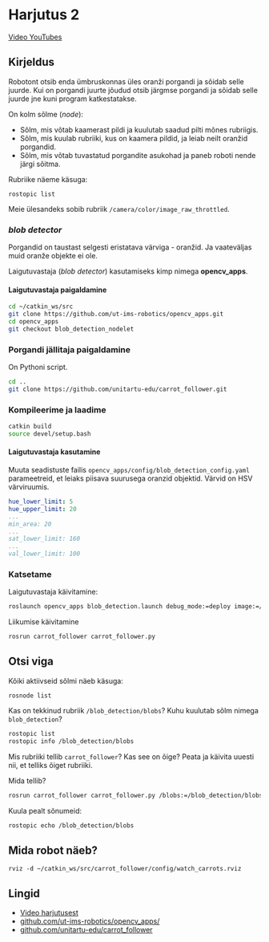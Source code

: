 # Harjutus 2

[Video YouTubes](https://www.youtube.com/watch?v=-cgAYG6rszs)

## Kirjeldus

Robotont otsib enda ümbruskonnas üles oranži porgandi ja sõidab selle juurde. Kui on porgandi juurte jõudud otsib järgmse porgandi ja sõidab selle juurde jne kuni program katkestatakse.

On kolm sõlme (_node_):

- Sõlm, mis võtab kaamerast pildi ja kuulutab saadud pilti mõnes rubriigis.
- Sõlm, mis kuulab rubriiki, kus on kaamera pildid, ja leiab neilt oranžid porgandid.
- Sõlm, mis võtab tuvastatud porgandite asukohad ja paneb roboti nende järgi sõitma.

Rubriike näeme käsuga:

`rostopic list`

Meie ülesandeks sobib rubriik `/camera/color/image_raw_throttled`.

### _blob detector_

Porgandid on taustast selgesti eristatava värviga - oranžid. Ja vaateväljas muid oranže objekte ei ole.

Laigutuvastaja (_blob detector_) kasutamiseks kimp nimega **opencv_apps**.

#### Laigutuvastaja paigaldamine

```bash
cd ~/catkin_ws/src
git clone https://github.com/ut-ims-robotics/opencv_apps.git
cd opencv_apps
git checkout blob_detection_nodelet
```

### Porgandi jällitaja paigaldamine

On Pythoni script.

```bash
cd ..
git clone https://github.com/unitartu-edu/carrot_follower.git
```

### Kompileerime ja laadime

```bash
catkin build
source devel/setup.bash
```

#### Laigutuvastaja kasutamine

Muuta seadistuste failis `opencv_apps/config/blob_detection_config.yaml` parameetreid, et leiaks piisava suurusega oranzid objektid. Värvid on HSV värviruumis.

```yaml
hue_lower_limit: 5
hue_upper_limit: 20
...
min_area: 20
...
sat_lower_limit: 160
...
val_lower_limit: 100
```

### Katsetame

Laigutuvastaja käivitamine:

```bash
roslaunch opencv_apps blob_detection.launch debug_mode:=deploy image:=/camera/color/image_raw_throttled
```

Liikumise käivitamine

```bash
rosrun carrot_follower carrot_follower.py
```

## Otsi viga

Kõiki aktiivseid sõlmi näeb käsuga:

`rosnode list`

Kas on tekkinud rubriik `/blob_detection/blobs`? Kuhu kuulutab sõlm nimega `blob_detection`?

```bash
rostopic list
rostopic info /blob_detection/blobs
```

Mis rubriiki tellib `carrot_follower`? Kas see on õige? Peata ja käivita uuesti nii, et telliks õiget rubriiki.

Mida tellib?

```bash
rosrun carrot_follower carrot_follower.py /blobs:=/blob_detection/blobs
```

Kuula pealt sõnumeid:

```bash
rostopic echo /blob_detection/blobs
```

## Mida robot näeb?

`rviz -d ~/catkin_ws/src/carrot_follower/config/watch_carrots.rviz`

## Lingid

- [Video harjutusest](https://www.youtube.com/watch?v=-cgAYG6rszs)
- [github.com/ut-ims-robotics/opencv_apps/](https://github.com/ut-ims-robotics/opencv_apps/)
- [github.com/unitartu-edu/carrot_follower](https://github.com/unitartu-edu/carrot_follower)